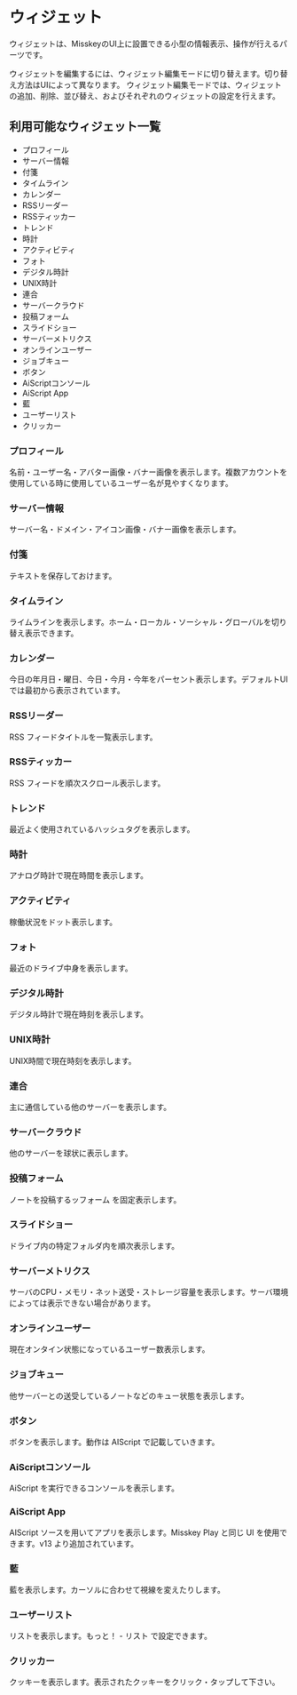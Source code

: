 # ウィジェット

ウィジェットは、MisskeyのUI上に設置できる小型の情報表示、操作が行えるパーツです。

ウィジェットを編集するには、ウィジェット編集モードに切り替えます。切り替え方法はUIによって異なります。
ウィジェット編集モードでは、ウィジェットの追加、削除、並び替え、およびそれぞれのウィジェットの設定を行えます。

## 利用可能なウィジェット一覧

- プロフィール
- サーバー情報
- 付箋
- タイムライン
- カレンダー
- RSSリーダー
- RSSティッカー
- トレンド
- 時計
- アクティビティ
- フォト
- デジタル時計
- UNIX時計
- 連合
- サーバークラウド
- 投稿フォーム
- スライドショー
- サーバーメトリクス
- オンラインユーザー
- ジョブキュー
- ボタン
- AiScriptコンソール
- AiScript App
- 藍
- ユーザーリスト
- クリッカー

### プロフィール

名前・ユーザー名・アバター画像・バナー画像を表示します。複数アカウントを使用している時に使用しているユーザー名が見やすくなります。

### サーバー情報

サーバー名・ドメイン・アイコン画像・バナー画像を表示します。

### 付箋

テキストを保存しておけます。

### タイムライン

ライムラインを表示します。ホーム・ローカル・ソーシャル・グローバルを切り替え表示できます。

### カレンダー

今日の年月日・曜日、今日・今月・今年をパーセント表示します。デフォルトUIでは最初から表示されています。

### RSSリーダー

RSS フィードタイトルを一覧表示します。

### RSSティッカー

RSS フィードを順次スクロール表示します。

### トレンド

最近よく使用されているハッシュタグを表示します。

### 時計

アナログ時計で現在時間を表示します。

### アクティビティ

稼働状況をドット表示します。

### フォト

最近のドライブ中身を表示します。

### デジタル時計

デジタル時計で現在時刻を表示します。

### UNIX時計

UNIX時間で現在時刻を表示します。

### 連合

主に通信している他のサーバーを表示します。

### サーバークラウド

他のサーバーを球状に表示します。

### 投稿フォーム

ノートを投稿するッフォーム を固定表示します。

### スライドショー

ドライブ内の特定フォルダ内を順次表示します。

### サーバーメトリクス

サーバのCPU・メモリ・ネット送受・ストレージ容量を表示します。サーバ環境によっては表示できない場合があります。

### オンラインユーザー

現在オンタイン状態になっているユーザー数表示します。

### ジョブキュー

他サーバーとの送受しているノートなどのキュー状態を表示します。

### ボタン

ボタンを表示します。動作は AIScript で記載していきます。

### AiScriptコンソール

AiScript を実行できるコンソールを表示します。

### AiScript App

AIScript ソースを用いてアプリを表示します。Misskey Play と同じ UI を使用できます。v13 より追加されています。

### 藍

藍を表示します。カーソルに合わせて視線を変えたりします。

### ユーザーリスト

リストを表示します。もっと！ - リスト で設定できます。

### クリッカー

クッキーを表示します。表示されたクッキーをクリック・タップして下さい。

